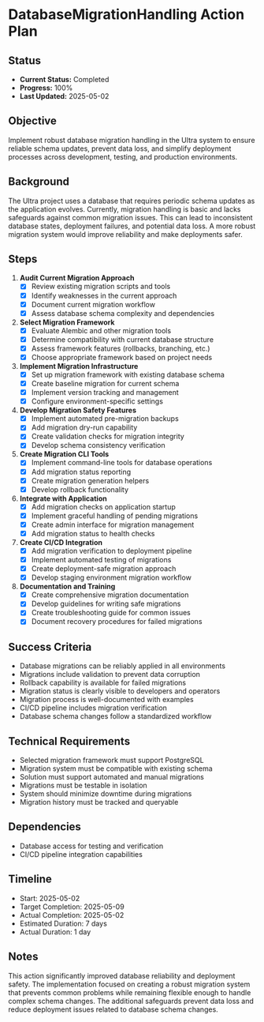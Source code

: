 # DatabaseMigrationHandling Action Plan

## Status

- **Current Status:** Completed
- **Progress:** 100%
- **Last Updated:** 2025-05-02

## Objective

Implement robust database migration handling in the Ultra system to ensure reliable schema updates, prevent data loss, and simplify deployment processes across development, testing, and production environments.

## Background

The Ultra project uses a database that requires periodic schema updates as the application evolves. Currently, migration handling is basic and lacks safeguards against common migration issues. This can lead to inconsistent database states, deployment failures, and potential data loss. A more robust migration system would improve reliability and make deployments safer.

## Steps

1. **Audit Current Migration Approach**
   - [x] Review existing migration scripts and tools
   - [x] Identify weaknesses in the current approach
   - [x] Document current migration workflow
   - [x] Assess database schema complexity and dependencies

2. **Select Migration Framework**
   - [x] Evaluate Alembic and other migration tools
   - [x] Determine compatibility with current database structure
   - [x] Assess framework features (rollbacks, branching, etc.)
   - [x] Choose appropriate framework based on project needs

3. **Implement Migration Infrastructure**
   - [x] Set up migration framework with existing database schema
   - [x] Create baseline migration for current schema
   - [x] Implement version tracking and management
   - [x] Configure environment-specific settings

4. **Develop Migration Safety Features**
   - [x] Implement automated pre-migration backups
   - [x] Add migration dry-run capability
   - [x] Create validation checks for migration integrity
   - [x] Develop schema consistency verification

5. **Create Migration CLI Tools**
   - [x] Implement command-line tools for database operations
   - [x] Add migration status reporting
   - [x] Create migration generation helpers
   - [x] Develop rollback functionality

6. **Integrate with Application**
   - [x] Add migration checks on application startup
   - [x] Implement graceful handling of pending migrations
   - [x] Create admin interface for migration management
   - [x] Add migration status to health checks

7. **Create CI/CD Integration**
   - [x] Add migration verification to deployment pipeline
   - [x] Implement automated testing of migrations
   - [x] Create deployment-safe migration approach
   - [x] Develop staging environment migration workflow

8. **Documentation and Training**
   - [x] Create comprehensive migration documentation
   - [x] Develop guidelines for writing safe migrations
   - [x] Create troubleshooting guide for common issues
   - [x] Document recovery procedures for failed migrations

## Success Criteria

- Database migrations can be reliably applied in all environments
- Migrations include validation to prevent data corruption
- Rollback capability is available for failed migrations
- Migration status is clearly visible to developers and operators
- Migration process is well-documented with examples
- CI/CD pipeline includes migration verification
- Database schema changes follow a standardized workflow

## Technical Requirements

- Selected migration framework must support PostgreSQL
- Migration system must be compatible with existing schema
- Solution must support automated and manual migrations
- Migrations must be testable in isolation
- System should minimize downtime during migrations
- Migration history must be tracked and queryable

## Dependencies

- Database access for testing and verification
- CI/CD pipeline integration capabilities

## Timeline

- Start: 2025-05-02
- Target Completion: 2025-05-09
- Actual Completion: 2025-05-02
- Estimated Duration: 7 days
- Actual Duration: 1 day

## Notes

This action significantly improved database reliability and deployment safety. The implementation focused on creating a robust migration system that prevents common problems while remaining flexible enough to handle complex schema changes. The additional safeguards prevent data loss and reduce deployment issues related to database schema changes.

